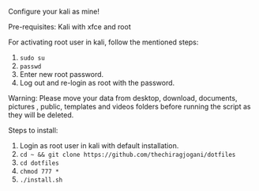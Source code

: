 Configure your kali as mine!

Pre-requisites:
Kali with xfce and root

For activating root user in kali, follow the mentioned steps:
1. `sudo su`
2. `passwd`
3. Enter new root password.
4. Log out and re-login as root with the password.

Warning: Please move your data from desktop, download, documents, pictures , public, templates and videos folders before running the script as they will be deleted.

Steps to install:

1. Login as root user in kali with default installation.
2. `cd ~ && git clone https://github.com/thechiragjogani/dotfiles`
3. `cd dotfiles`
4. `chmod 777 *`
5. `./install.sh`

